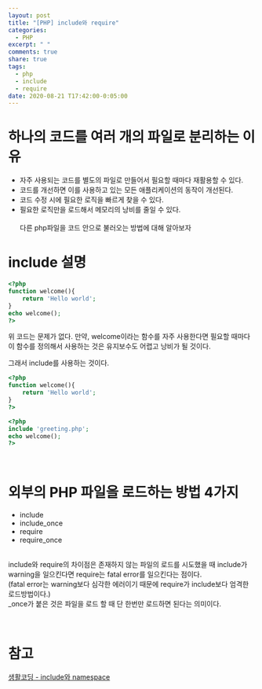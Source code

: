 ```yaml
---
layout: post
title: "[PHP] include와 require"
categories:
  - PHP
excerpt: " "
comments: true
share: true
tags:
  - php
  - include
  - require
date: 2020-08-21 T17:42:00-0:05:00
---
```


# 하나의 코드를 여러 개의 파일로 분리하는 이유

- 자주 사용되는 코드를 별도의 파일로 만들어서 필요할 때마다 재활용할 수 있다.
- 코드를 개선하면 이를 사용하고 있는 모든 애플리케이션의 동작이 개선된다.
- 코드 수정 시에 필요한 로직을 빠르게 찾을 수 있다.
- 필요한 로직만을 로드해서 메모리의 낭비를 줄일 수 있다.
  <br><br>
  다른 php파일을 코드 안으로 불러오는 방법에 대해 알아보자
  <br>

# include 설명

```php
<?php
function welcome(){
    return 'Hello world';
}
echo welcome();
?>
```

위 코드는 문제가 없다. 만약, welcome이라는 함수를 자주 사용한다면 필요할 때마다 이 함수를 정의해서 사용하는 것은 유지보수도 어렵고 낭비가 될 것이다.<br>

그래서 include를 사용하는 것이다.

```php
<?php
function welcome(){
    return 'Hello world';
}
?>
```

```php
<?php
include 'greeting.php';
echo welcome();
?>
```

<br>

# 외부의 PHP 파일을 로드하는 방법 4가지

- include
- include_once
- require
- require_once

<br>include와 require의 차이점은 존재하지 않는 파일의 로드를 시도했을 때 include가 warning을 일으킨다면 require는 fatal error를 일으킨다는 점이다.<br>
(fatal error는 warning보다 심각한 에러이기 때문에 require가 include보다 엄격한 로드방법이다.)<br>
\_once가 붙은 것은 파일을 로드 할 때 단 한번만 로드하면 된다는 의미이다.<br>

<br>

# 참고

[생활코딩 - include와 namespace](https://opentutorials.org/course/62/5138)
